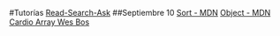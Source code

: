 #Tutorías 
[Read-Search-Ask](https://www.freecodecamp.org/forum/t/how-to-get-help-when-you-are-stuck-coding/19514)
##Septiembre 10
[Sort - MDN](https://developer.mozilla.org/es/docs/Web/JavaScript/Referencia/Objetos_globales/Array/sort)
[Object - MDN](https://developer.mozilla.org/es/docs/Web/JavaScript/Referencia/Objetos_globales/Object)
[Cardio Array Wes Bos](https://www.loom.com/share/19dc81d90a3641389438c736465c26cb)